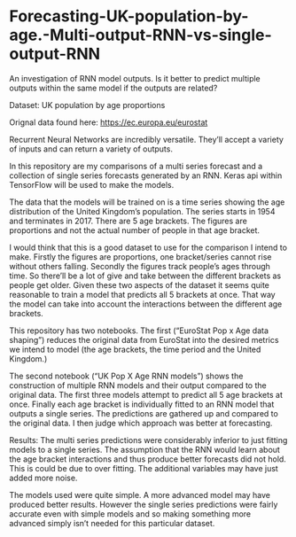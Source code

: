 # Forecasting-UK-population-by-age.-Multi-output-RNN-vs-single-output-RNN
An investigation of RNN model outputs. Is it better to predict multiple outputs within the same model if the outputs are related? 

Dataset: UK population by age proportions

Orignal data found here: https://ec.europa.eu/eurostat

Recurrent Neural Networks are incredibly versatile. They’ll accept a variety of inputs and can return a variety of outputs.

In this repository are my comparisons of a multi series forecast and a collection of single series forecasts generated by an RNN. Keras api within TensorFlow will be used to make the models.

The data that the models will be trained on is a time series showing the age distribution of the United Kingdom’s population. The series starts in 1954 and terminates in 2017. There are 5 age brackets. The figures are proportions and not the actual number of people in that age bracket.

I would think that this is a good dataset to use for the comparison I intend to make. Firstly the figures are proportions, one bracket/series cannot rise without others falling. Secondly the figures track people’s ages through time. So there’ll be a lot of give and take between the different brackets as people get older. Given these two aspects of the dataset it seems quite reasonable to train a model that predicts all 5 brackets at once. That way the model can take into account the interactions between the different age brackets.

This repository has two notebooks. The first (“EuroStat Pop x Age data shaping”) reduces the original data from EuroStat into the desired metrics we intend to model (the age brackets, the time period and the United Kingdom.) 

The second notebook (“UK Pop X Age RNN models”) shows the construction of multiple RNN models and their output compared to the original data. The first three models attempt to predict all 5 age brackets at once. Finally each age bracket is individually fitted to an RNN model that outputs a single series. The predictions are gathered up and compared to the original data. I then judge which approach was better at forecasting.

Results:
The multi series predictions were considerably inferior to just fitting models to a single series. The assumption that the RNN would learn about the age bracket interactions and thus produce better forecasts did not hold. This is could be due to over fitting. The additional variables may have just added more noise. 

The models used were quite simple. A more advanced model may have produced better results. However the single series predictions were fairly accurate even with simple models and so making something more advanced simply isn’t needed for this particular dataset.
